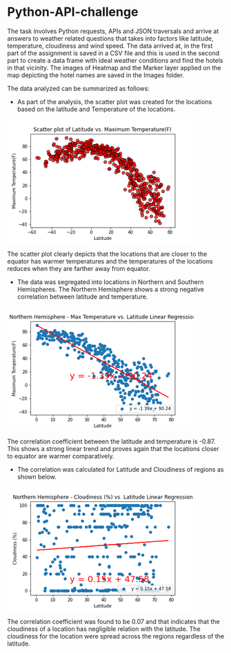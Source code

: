 # Python-API-challenge

The task involves Python requests, APIs and JSON traversals and arrive at answers to weather related questions that takes into factors like latitude, temperature, cloudiness and wind speed. The data arrived at, in the first part of the assignment is saved in a CSV file and this is used in the second part to create a data frame with ideal weather conditions and find the hotels in that vicinity. The images of Heatmap and the Marker layer applied on the map depicting the hotel names are saved in the Images folder.

The data analyzed can be summarized as follows:

*  As part of the analysis, the scatter plot was created for the locations based on the latitude and Temperature of the locations. 

![Equator](Images/ScatterplotLatitudevsTemp.png)

The scatter plot clearly depicts that the locations that are closer to the equator has warmer temperatures and the temperatures of the locations reduces when they are farther away from equator.  

* The data was segregated into locations in Northern and Southern Hemispheres. The Northern Hemisphere shows a strong negative correlation between latitude and temperature. 

![North](Images/NorthHemScatterplotLatitudevsMaxTemp.png)

The correlation coefficient between the latitude and temperature is -0.87. This shows a strong linear trend and proves again that the locations closer to equator are warmer comparatively.

* The correlation was calculated for Latitude and Cloudiness of regions as shown below.

![NorthC](Images/NorthHemScatterplotLatitudevsCloudiness.png)

The correlation coefficient was found to be 0.07 and that indicates that the cloudiness of a location has negligible relation with the latitude. The cloudiness for the location were spread across the regions regardless of the latitude.
